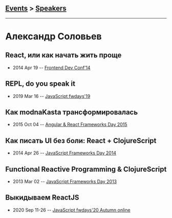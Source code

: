 ## [Events](../README.md) > [Speakers](../speakers.md)
---

# Александр Соловьев

## React, или как начать жить проще
- 2014 Apr 19 -- [Frontend Dev Conf’14](https://www.youtube.com/watch?v=YJNUK0EA_Jo)    
## REPL, do you speak it
- 2019 Mar 16 -- [JavaScript fwdays&#39;19](https://fwdays.com/en/event/js-fwdays-2019/review/repl)    
## Как modnaKasta трансформировалась
- 2015 Oct 04 -- [Angular &amp; React Frameworks Day 2015](https://frameworksdays.com/event/angular-react-fwday-2015/review/kak-modnakasta-transformirovalas)    
## Как писать UI без боли: React + ClojureScript
- 2014 Apr 26 -- [JavaScript Frameworks Day 2014](https://frameworksdays.com/event/js-frameworks-day-2014/review/kak-pisat-UI-bez-boli-React-ClojureScript)    
## Functional Reactive Programming &amp; ClojureScript
- 2013 Mar 02 -- [JavaScript Frameworks Day 2013](http://frameworksdays.com/event/js-frameworks-day-2013/review/Functional-Reactive-Programming-%26-ClojureScript)    
## Выкидываем ReactJS
- 2020 Sep 11-26 -- [JavaScript fwdays&#39;20 Autumn online](https://youtu.be/47q_yLxsfOU)    
